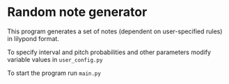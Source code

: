 # Random note generator  
  
This program generates a set of notes (dependent on user-specified rules) in lilypond format.
  
To specify interval and pitch probabilities and other parameters modify variable values in `user_config.py`  
  
To start the program run `main.py`
